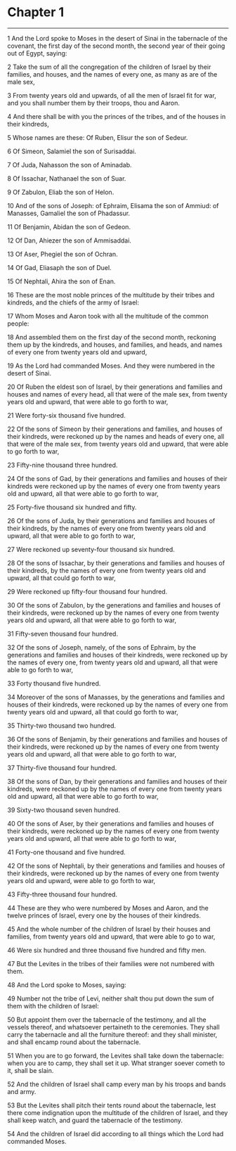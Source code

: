 # Chapter 1

***

1 And the Lord spoke to Moses in the desert of Sinai in the tabernacle of the covenant, the first day of the second month, the second year of their going out of Egypt, saying:

2 Take the sum of all the congregation of the children of Israel by their families, and houses, and the names of every one, as many as are of the male sex,

3 From twenty years old and upwards, of all the men of Israel fit for war, and you shall number them by their troops, thou and Aaron.

4 And there shall be with you the princes of the tribes, and of the houses in their kindreds,

5 Whose names are these: Of Ruben, Elisur the son of Sedeur.

6 Of Simeon, Salamiel the son of Surisaddai.

7 Of Juda, Nahasson the son of Aminadab.

8 Of Issachar, Nathanael the son of Suar.

9 Of Zabulon, Eliab the son of Helon.

10 And of the sons of Joseph: of Ephraim, Elisama the son of Ammiud: of Manasses, Gamaliel the son of Phadassur.

11 Of Benjamin, Abidan the son of Gedeon.

12 Of Dan, Ahiezer the son of Ammisaddai.

13 Of Aser, Phegiel the son of Ochran.

14 Of Gad, Eliasaph the son of Duel.

15 Of Nephtali, Ahira the son of Enan.

16 These are the most noble princes of the multitude by their tribes and kindreds, and the chiefs of the army of Israel:

17 Whom Moses and Aaron took with all the multitude of the common people:

18 And assembled them on the first day of the second month, reckoning them up by the kindreds, and houses, and families, and heads, and names of every one from twenty years old and upward,

19 As the Lord had commanded Moses. And they were numbered in the desert of Sinai.

20 Of Ruben the eldest son of Israel, by their generations and families and houses and names of every head, all that were of the male sex, from twenty years old and upward, that were able to go forth to war,

21 Were forty-six thousand five hundred.

22 Of the sons of Simeon by their generations and families, and houses of their kindreds, were reckoned up by the names and heads of every one, all that were of the male sex, from twenty years old and upward, that were able to go forth to war,

23 Fifty-nine thousand three hundred.

24 Of the sons of Gad, by their generations and families and houses of their kindreds were reckoned up by the names of every one from twenty years old and upward, all that were able to go forth to war,

25 Forty-five thousand six hundred and fifty.

26 Of the sons of Juda, by their generations and families and houses of their kindreds, by the names of every one from twenty years old and upward, all that were able to go forth to war,

27 Were reckoned up seventy-four thousand six hundred.

28 Of the sons of Issachar, by their generations and families and houses of their kindreds, by the names of every one from twenty years old and upward, all that could go forth to war,

29 Were reckoned up fifty-four thousand four hundred.

30 Of the sons of Zabulon, by the generations and families and houses of their kindreds, were reckoned up by the names of every one from twenty years old and upward, all that were able to go forth to war,

31 Fifty-seven thousand four hundred.

32 Of the sons of Joseph, namely, of the sons of Ephraim, by the generations and families and houses of their kindreds, were reckoned up by the names of every one, from twenty years old and upward, all that were able to go forth to war,

33 Forty thousand five hundred.

34 Moreover of the sons of Manasses, by the generations and families and houses of their kindreds, were reckoned up by the names of every one from twenty years old and upward, all that could go forth to war,

35 Thirty-two thousand two hundred.

36 Of the sons of Benjamin, by their generations and families and houses of their kindreds, were reckoned up by the names of every one from twenty years old and upward, all that were able to go forth to war,

37 Thirty-five thousand four hundred.

38 Of the sons of Dan, by their generations and families and houses of their kindreds, were reckoned up by the names of every one from twenty years old and upward, all that were able to go forth to war,

39 Sixty-two thousand seven hundred.

40 Of the sons of Aser, by their generations and families and houses of their kindreds, were reckoned up by the names of every one from twenty years old and upward, all that were able to go forth to war,

41 Forty-one thousand and five hundred.

42 Of the sons of Nephtali, by their generations and families and houses of their kindreds, were reckoned up by the names of every one from twenty years old and upward, were able to go forth to war,

43 Fifty-three thousand four hundred.

44 These are they who were numbered by Moses and Aaron, and the twelve princes of Israel, every one by the houses of their kindreds.

45 And the whole number of the children of Israel by their houses and families, from twenty years old and upward, that were able to go to war,

46 Were six hundred and three thousand five hundred and fifty men.

47 But the Levites in the tribes of their families were not numbered with them.

48 And the Lord spoke to Moses, saying:

49 Number not the tribe of Levi, neither shalt thou put down the sum of them with the children of Israel:

50 But appoint them over the tabernacle of the testimony, and all the vessels thereof, and whatsoever pertaineth to the ceremonies. They shall carry the tabernacle and all the furniture thereof: and they shall minister, and shall encamp round about the tabernacle.

51 When you are to go forward, the Levites shall take down the tabernacle: when you are to camp, they shall set it up. What stranger soever cometh to it, shall be slain.

52 And the children of Israel shall camp every man by his troops and bands and army.

53 But the Levites shall pitch their tents round about the tabernacle, lest there come indignation upon the multitude of the children of Israel, and they shall keep watch, and guard the tabernacle of the testimony.

54 And the children of Israel did according to all things which the Lord had commanded Moses.

